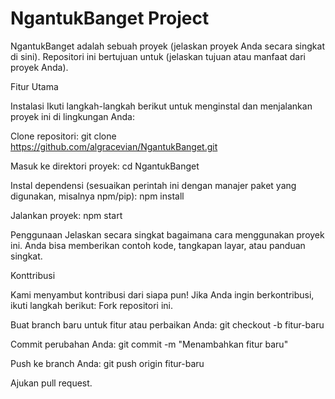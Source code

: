 # NgantukBanget Project 
NgantukBanget adalah sebuah proyek (jelaskan proyek Anda secara singkat di sini). Repositori ini bertujuan untuk (jelaskan tujuan atau manfaat dari proyek Anda).

Fitur Utama

[Fitur 1]: Create
[Fitur 2]: Update
[Fitur 3]: Delete
[Fitur 4]: Baca

Instalasi
Ikuti langkah-langkah berikut untuk menginstal dan menjalankan proyek ini di lingkungan Anda:

Clone repositori:
git clone https://github.com/algracevian/NgantukBanget.git

Masuk ke direktori proyek:
cd NgantukBanget

Instal dependensi (sesuaikan perintah ini dengan manajer paket yang digunakan, misalnya npm/pip):
npm install

Jalankan proyek:
npm start

Penggunaan
Jelaskan secara singkat bagaimana cara menggunakan proyek ini. Anda bisa memberikan contoh kode, tangkapan layar, atau panduan singkat.

Konttribusi

Kami menyambut kontribusi dari siapa pun! Jika Anda ingin berkontribusi, ikuti langkah berikut:
Fork repositori ini.

Buat branch baru untuk fitur atau perbaikan Anda:
git checkout -b fitur-baru

Commit perubahan Anda:
git commit -m "Menambahkan fitur baru"

Push ke branch Anda:
git push origin fitur-baru

Ajukan pull request.
